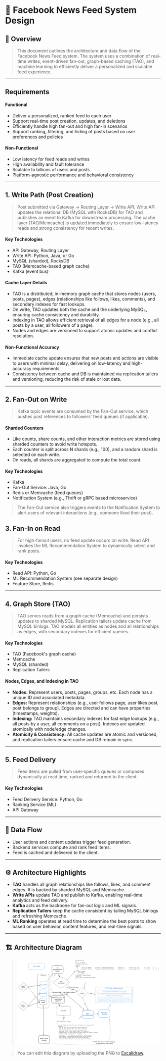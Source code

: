 # 📰 Facebook News Feed System Design

## 🧠 Overview

> This document outlines the architecture and data flow of the Facebook News Feed system. The system uses a combination of real-time writes, event-driven fan-out, graph-based caching (TAO), and machine learning to efficiently deliver a personalized and scalable feed experience.

---

## Requirements

#### Functional
- Deliver a personalized, ranked feed to each user
- Support real-time post creation, updates, and deletions
- Efficiently handle high fan-out and high fan-in scenarios
- Support ranking, filtering, and hiding of posts based on user preferences and policies

#### Non-Functional
- Low latency for feed reads and writes
- High availability and fault tolerance
- Scalable to billions of users and posts
- Platform-agnostic performance and behavioral consistency

---

## 1. Write Path (Post Creation)
> Post submitted via Gateway → Routing Layer → Write API. Write API updates the relational DB (MySQL with RocksDB) for TAO and publishes an event to Kafka for downstream processing. The cache layer (TAO/Memcache) is updated immediately to ensure low-latency reads and strong consistency for recent writes.

#### Key Technologies
- API Gateway, Routing Layer
- Write API: Python, Java, or Go
- MySQL (sharded), RocksDB
- TAO (Memcache-based graph cache)
- Kafka (event bus)

#### Cache Layer Details
- TAO is a distributed, in-memory graph cache that stores nodes (users, posts, pages), edges (relationships like follows, likes, comments), and secondary indexes for fast lookups.
- On write, TAO updates both the cache and the underlying MySQL, ensuring cache consistency and durability.
- Indexing in TAO allows efficient retrieval of all edges for a node (e.g., all posts by a user, all followers of a page).
- Nodes and edges are versioned to support atomic updates and conflict resolution.

#### Non-Functional Accuracy
- Immediate cache update ensures that new posts and actions are visible to users with minimal delay, delivering on low-latency and high-accuracy requirements.
- Consistency between cache and DB is maintained via replication tailers and versioning, reducing the risk of stale or lost data.

---

## 2. Fan-Out on Write

> Kafka topic events are consumed by the Fan-Out service, which pushes post references to followers' feed queues (if applicable).

#### Sharded Counters
- Like counts, share counts, and other interaction metrics are stored using sharded counters to avoid write hotspots.
- Each counter is split across N shards (e.g., 100), and a random shard is selected on each write.
- On reads, all shards are aggregated to compute the total count.

#### Key Technologies
- Kafka
- Fan-Out Service: Java, Go
- Redis or Memcache (feed queues)
- Notification System (e.g., Thrift or gRPC based microservice)

> The Fan-Out service also triggers events to the Notification System to alert users of relevant interactions (e.g., someone liked their post).

## 3. Fan-In on Read
> For high-fanout users, no feed update occurs on write. Read API invokes the ML Recommendation System to dynamically select and rank posts.

#### Key Technologies
- Read API: Python, Go
- ML Recommendation System (see separate design)
- Feature Store, Redis

---

## 4. Graph Store (TAO)
> TAO serves reads from a graph cache (Memcache) and persists updates to sharded MySQL. Replication tailers update cache from MySQL binlogs. TAO models all entities as nodes and all relationships as edges, with secondary indexes for efficient queries.

#### Key Technologies
- TAO (Facebook's graph cache)
- Memcache
- MySQL (sharded)
- Replication Tailers

#### Nodes, Edges, and Indexing in TAO
- **Nodes:** Represent users, posts, pages, groups, etc. Each node has a unique ID and associated metadata.
- **Edges:** Represent relationships (e.g., user follows page, user likes post, post belongs to group). Edges are directed and can have properties (timestamps, weights).
- **Indexing:** TAO maintains secondary indexes for fast edge lookups (e.g., all posts by a user, all comments on a post). Indexes are updated atomically with node/edge changes.
- **Atomicity & Consistency:** All cache updates are atomic and versioned, and replication tailers ensure cache and DB remain in sync.

---

## 5. Feed Delivery
> Feed items are pulled from user-specific queues or composed dynamically at read time, ranked and returned to the client.

#### Key Technologies
- Feed Delivery Service: Python, Go
- Ranking Service (ML)
- API Gateway

---

## 🧮 Data Flow

- User actions and content updates trigger feed generation.
- Backend services compute and rank feed items.
- Feed is cached and delivered to the client.

---

## ⚙️ Architecture Highlights

- **TAO** handles all graph relationships like follows, likes, and comment edges. It is backed by sharded MySQL and Memcache.
- **Write APIs** update TAO and publish to Kafka, enabling real-time analytics and feed delivery.
- **Kafka** acts as the backbone for fan-out logic and ML signals.
- **Replication Tailers** keep the cache consistent by tailing MySQL binlogs and refreshing Memcache.
- **ML Ranking** operates at read time to determine the best posts to show based on user behavior, content features, and real-time signals.

---

## 🏗️ Architecture Diagram

> ![Facebook News Feed](FacebookNewsFeed.excalidraw.png)

> You can edit this diagram by uploading the PNG to [Excalidraw](https://excalidraw.com).
